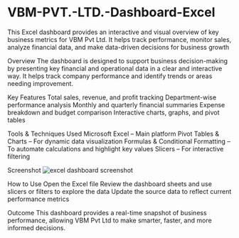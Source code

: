# VBM-PVT.-LTD.-Dashboard-Excel
This Excel dashboard provides an interactive and visual overview of key business metrics for VBM Pvt Ltd. It helps track performance, monitor sales, analyze financial data, and make data-driven decisions for business growth

Overview
The dashboard is designed to support business decision-making by presenting key financial and operational data in a clear and interactive way. It helps track company performance and identify trends or areas needing improvement.

Key Features
Total sales, revenue, and profit tracking
Department-wise performance analysis
Monthly and quarterly financial summaries
Expense breakdown and budget comparison
Interactive charts, graphs, and pivot tables

Tools & Techniques Used
Microsoft Excel – Main platform
Pivot Tables & Charts – For dynamic data visualization
Formulas & Conditional Formatting – To automate calculations and highlight key values
Slicers – For interactive filtering

Screenshot
![excel dashboard screenshot](https://github.com/user-attachments/assets/2b41e43c-6dd4-4c46-9f05-4220d58dac54)


How to Use
Open the Excel file
Review the dashboard sheets and use slicers or filters to explore the data
Update the source data to reflect current performance metrics

Outcome
This dashboard provides a real-time snapshot of business performance, allowing VBM Pvt Ltd to make smarter, faster, and more informed decisions.


